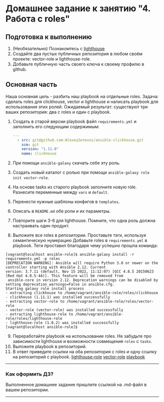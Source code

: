 # Домашнее задание к занятию "4. Работа с roles"

## Подготовка к выполнению
1. (Необязательно) Познакомтесь с [lighthouse](https://youtu.be/ymlrNlaHzIY?t=929)
2. Создайте два пустых публичных репозитория в любом своём проекте: vector-role и lighthouse-role.
3. Добавьте публичную часть своего ключа к своему профилю в github.

## Основная часть

Наша основная цель - разбить наш playbook на отдельные roles. Задача: сделать roles для clickhouse, vector и lighthouse и написать playbook для использования этих ролей. Ожидаемый результат: существуют три ваших репозитория: два с roles и один с playbook.

1. Создать в старой версии playbook файл `requirements.yml` и заполнить его следующим содержимым:

   ```yaml
   ---
     - src: git@github.com:AlexeySetevoi/ansible-clickhouse.git
       scm: git
       version: "1.11.0"
       name: clickhouse 
   ```

2. При помощи `ansible-galaxy` скачать себе эту роль.
3. Создать новый каталог с ролью при помощи `ansible-galaxy role init vector-role`.
4. На основе tasks из старого playbook заполните новую role. Разнесите переменные между `vars` и `default`. 
5. Перенести нужные шаблоны конфигов в `templates`.
6. Описать в `README.md` обе роли и их параметры.
7. Повторите шаги 3-6 для lighthouse. Помните, что одна роль должна настраивать один продукт.
8. Выложите все roles в репозитории. Проставьте тэги, используя семантическую нумерацию Добавьте roles в `requirements.yml` в playbook.
Теги проставил благодаря чему успешно прошла команда:
```
[vagrant@localhost ansible-role]$ ansible-galaxy install -r requirements.yml -p roles
[DEPRECATION WARNING]: Ansible will require Python 3.8 or newer on the controller starting with Ansible 2.12. Current
version: 3.7.11 (default, Nov 15 2022, 11:12:07) [GCC 4.8.5 20150623 (Red Hat 4.8.5-44)]. This feature will be removed from
 ansible-core in version 2.12. Deprecation warnings can be disabled by setting deprecation_warnings=False in ansible.cfg.
Starting galaxy role install process
- extracting clickhouse to /home/vagrant/ansible-role/roles/clickhouse
- clickhouse (1.11.1) was installed successfully
- extracting vector-role to /home/vagrant/ansible-role/roles/vector-role
- vector-role (vector-role) was installed successfully
- extracting lighthouse-role to /home/vagrant/ansible-role/roles/lighthouse-role
- lighthouse-role (1.0.2) was installed successfully
[vagrant@localhost ansible-role]$
```
9. Переработайте playbook на использование roles. Не забудьте про зависимости lighthouse и возможности совмещения `roles` с `tasks`.
10. Выложите playbook в репозиторий.
11. В ответ приведите ссылки на оба репозитория с roles и одну ссылку на репозиторий с playbook.
[lighthouse-role](https://github.com/Destian1995/lighthouse-role)
[vector-role](https://github.com/Destian1995/vector-role)
[playbook](https://github.com/Destian1995/ansible-role)
---

### Как оформить ДЗ?

Выполненное домашнее задание пришлите ссылкой на .md-файл в вашем репозитории.

---
